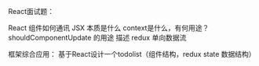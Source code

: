 React面试题：

React 组件如何通讯
JSX 本质是什么
context是什么，有何用途？
shouldComponentUpdate 的用途
描述 redux 单向数据流

框架综合应用：
基于React设计一个todolist（组件结构，redux state 数据结构）